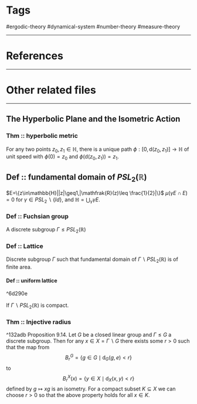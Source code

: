 # Tags
#ergodic-theory #dynamical-system #number-theory #measure-theory 

---

# References


---


# Other related files


---






## The Hyperbolic Plane and the Isometric Action

### Thm :: hyperbolic metric
For any two points $z_{0},z_{1}\in\mathbb{H}$, there is a unique path $\phi:[0,\text{d}(z_{0},z_{1})]\rightarrow\mathbb{H}$ of unit speed with $\phi(0)=z_{0}$ and $\phi(\text{d}(z_{0},z_{1}))=z_{1}$.

## Def :: fundamental domain of $PSL_{2}(\mathbb{R})$
 $E=\{z\in\mathbb{H}||z|\geq1,|\mathfrak{R}(z)\leq \frac{1}{2}|\}$ 
$\mu(\gamma E\cap E)=0$ for $\gamma\in PSL_{2}\backslash\{Id\}$, and $\mathbb{H}=\bigcup_{\gamma}\gamma E$.


### Def :: Fuchsian group
A discrete subgroup $\Gamma\leq PSL_{2}(\mathbb{R})$

### Def :: Lattice
Discrete subgroup $\Gamma$ such that fundamental domain of $\Gamma\backslash PSL_{2}(\mathbb{R})$ is of finite area.

#### Def :: uniform lattice

^6d290e

If $\Gamma\backslash PSL_{2}(\mathbb{R})$ is compact.



### Thm :: Injective radius

^132adb
Proposition 9.14. Let $G$ be a closed linear group and $\Gamma \leqslant G$ a discrete subgroup. Then for any $x \in X=\Gamma \backslash G$ there exists some $r>0$ such that the map from
$$
B_r^G=\left\{g \in G \mid \mathrm{d}_G(g, e)<r\right\}
$$
to
$$
B_r^X(x)=\left\{y \in X \mid \mathrm{d}_X(x, y)<r\right\}
$$
defined by $g \mapsto x g$ is an isometry. For a compact subset $K \subseteq X$ we can choose $r>0$ so that the above property holds for all $x \in K$.
